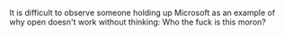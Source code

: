 It is difficult to observe someone holding up Microsoft as an example of why open doesn't work without thinking: Who the fuck is this moron?